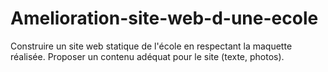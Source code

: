 # Amelioration-site-web-d-une-ecole
Construire un site web statique de l'école en respectant la maquette réalisée. Proposer un contenu adéquat pour le site (texte, photos). 
